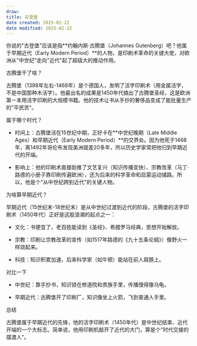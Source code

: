 ```yaml
---
draw:
title: 古登堡
date created: 2025-02-22
date modified: 2025-02-22
---
```


你说的"古登堡"应该是指**约翰内斯·古腾堡（Johannes Gutenberg）吧？他属于早期近代（Early Modern Period）**的人物，是印刷术革命的关键大佬，对欧洲从"中世纪"走向"近代"起了超级大的推动作用。

古腾堡干了啥？

古腾堡（1398年左右-1468年）是个德国人，发明了活字印刷术（用金属活字，不是中国那种木活字）。他最出名的成果是1450年代搞出了古腾堡圣经，这是欧洲第一本用活字印刷的大规模书籍。他的技术让书从手抄的奢侈品变成了能批量生产的"平民货"。

属于哪个时代？

- 时间上：古腾堡活在15世纪中期，正好卡在**中世纪晚期（Late Middle Ages）和早期近代（Early Modern Period）**的交界处。因为他死于1468年，离1492年哥伦布发现美洲就差20多年，所以历史学家常把他归到早期近代的开端。
    
- 影响上：他的印刷术直接助推了文艺复兴（知识传播变快）、宗教改革（马丁·路德的小册子靠印刷传遍欧洲），还为后来的科学革命和启蒙运动铺路。所以，他是个"从中世纪跨到近代"的关键人物。
    

为啥算早期近代？

早期近代（15世纪末-18世纪末）是从中世纪过渡到近代的阶段，古腾堡的活字印刷术（1450年代）正好是这股浪潮的起点之一：

- 文化：书便宜了，老百姓能读到《圣经》、希腊罗马经典，思想开始解放。
    
- 宗教：印刷让宗教改革的宣传（如1517年路德的《九十五条论纲》）像野火一样烧起来。
    
- 科技：知识积累加速，后来科学家（如牛顿）能站在前人肩膀上。
    

对比一下

- 中世纪：靠手抄书，知识锁在修道院和贵族手里，传播慢得像乌龟。
    
- 早期近代：古腾堡开了印刷厂，知识像坐上火箭，飞到普通人手里。
    

总结

古腾堡属于早期近代的先锋，他的活字印刷术（1450年代）是中世纪结束、近代开端的一个大标志。简单说，他用印刷机敲开了近代的大门，算是个"时代交接的摆渡人"。
